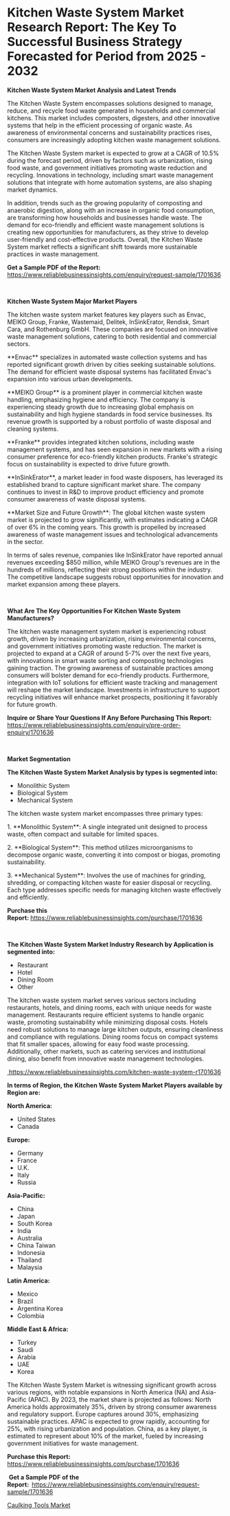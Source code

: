 <p><h1>Kitchen Waste System Market Research Report: The Key To Successful Business Strategy Forecasted for Period from 2025 - 2032</h1></p><p><strong>Kitchen Waste System Market Analysis and Latest Trends</strong></p>
<p><p>The Kitchen Waste System encompasses solutions designed to manage, reduce, and recycle food waste generated in households and commercial kitchens. This market includes composters, digesters, and other innovative systems that help in the efficient processing of organic waste. As awareness of environmental concerns and sustainability practices rises, consumers are increasingly adopting kitchen waste management solutions. </p><p>The Kitchen Waste System market is expected to grow at a CAGR of 10.5% during the forecast period, driven by factors such as urbanization, rising food waste, and government initiatives promoting waste reduction and recycling. Innovations in technology, including smart waste management solutions that integrate with home automation systems, are also shaping market dynamics. </p><p>In addition, trends such as the growing popularity of composting and anaerobic digestion, along with an increase in organic food consumption, are transforming how households and businesses handle waste. The demand for eco-friendly and efficient waste management solutions is creating new opportunities for manufacturers, as they strive to develop user-friendly and cost-effective products. Overall, the Kitchen Waste System market reflects a significant shift towards more sustainable practices in waste management.</p></p>
<p><strong>Get a Sample PDF of the Report:&nbsp;</strong> <a href="https://www.reliablebusinessinsights.com/enquiry/request-sample/1701636?utm_campaign=2760&utm_medium=2&utm_source=Github&utm_content=ia&utm_term=10042025&utm_id=kitchen-waste-system">https://www.reliablebusinessinsights.com/enquiry/request-sample/1701636</a></p>
<p>&nbsp;</p>
<p><strong>Kitchen Waste System Major Market Players</strong></p>
<p><p>The kitchen waste system market features key players such as Envac, MEIKO Group, Franke, Wastemaid, Delitek, InSinkErator, Rendisk, Smart Cara, and Rothenburg GmbH. These companies are focused on innovative waste management solutions, catering to both residential and commercial sectors.</p><p>**Envac** specializes in automated waste collection systems and has reported significant growth driven by cities seeking sustainable solutions. The demand for efficient waste disposal systems has facilitated Envac's expansion into various urban developments.</p><p>**MEIKO Group** is a prominent player in commercial kitchen waste handling, emphasizing hygiene and efficiency. The company is experiencing steady growth due to increasing global emphasis on sustainability and high hygiene standards in food service businesses. Its revenue growth is supported by a robust portfolio of waste disposal and cleaning systems.</p><p>**Franke** provides integrated kitchen solutions, including waste management systems, and has seen expansion in new markets with a rising consumer preference for eco-friendly kitchen products. Franke's strategic focus on sustainability is expected to drive future growth.</p><p>**InSinkErator**, a market leader in food waste disposers, has leveraged its established brand to capture significant market share. The company continues to invest in R&D to improve product efficiency and promote consumer awareness of waste disposal systems.</p><p>**Market Size and Future Growth**: The global kitchen waste system market is projected to grow significantly, with estimates indicating a CAGR of over 6% in the coming years. This growth is propelled by increased awareness of waste management issues and technological advancements in the sector.</p><p>In terms of sales revenue, companies like InSinkErator have reported annual revenues exceeding $850 million, while MEIKO Group's revenues are in the hundreds of millions, reflecting their strong positions within the industry. The competitive landscape suggests robust opportunities for innovation and market expansion among these players.</p></p>
<p>&nbsp;</p>
<p><strong>What Are The Key Opportunities For Kitchen Waste System Manufacturers?</strong></p>
<p><p>The kitchen waste management system market is experiencing robust growth, driven by increasing urbanization, rising environmental concerns, and government initiatives promoting waste reduction. The market is projected to expand at a CAGR of around 5-7% over the next five years, with innovations in smart waste sorting and composting technologies gaining traction. The growing awareness of sustainable practices among consumers will bolster demand for eco-friendly products. Furthermore, integration with IoT solutions for efficient waste tracking and management will reshape the market landscape. Investments in infrastructure to support recycling initiatives will enhance market prospects, positioning it favorably for future growth.</p></p>
<p><strong>Inquire or Share Your Questions If Any Before Purchasing This Report:</strong> <a href="https://www.reliablebusinessinsights.com/enquiry/pre-order-enquiry/1701636?utm_campaign=2760&utm_medium=2&utm_source=Github&utm_content=ia&utm_term=10042025&utm_id=kitchen-waste-system">https://www.reliablebusinessinsights.com/enquiry/pre-order-enquiry/1701636</a></p>
<p>&nbsp;</p>
<p><strong>Market Segmentation</strong></p>
<p><strong>The Kitchen Waste System Market Analysis by types is segmented into:</strong></p>
<p><ul><li>Monolithic System</li><li>Biological System</li><li>Mechanical System</li></ul></p>
<p><p>The kitchen waste system market encompasses three primary types: </p><p>1. **Monolithic System**: A single integrated unit designed to process waste, often compact and suitable for limited spaces.</p><p>2. **Biological System**: This method utilizes microorganisms to decompose organic waste, converting it into compost or biogas, promoting sustainability.</p><p>3. **Mechanical System**: Involves the use of machines for grinding, shredding, or compacting kitchen waste for easier disposal or recycling. Each type addresses specific needs for managing kitchen waste effectively and efficiently.</p></p>
<p><strong>Purchase this Report:&nbsp;</strong><a href="https://www.reliablebusinessinsights.com/purchase/1701636?utm_campaign=2760&utm_medium=2&utm_source=Github&utm_content=ia&utm_term=10042025&utm_id=kitchen-waste-system">https://www.reliablebusinessinsights.com/purchase/1701636</a></p>
<p>&nbsp;</p>
<p><strong>The Kitchen Waste System Market Industry Research by Application is segmented into:</strong></p>
<p><ul><li>Restaurant</li><li>Hotel</li><li>Dining Room</li><li>Other</li></ul></p>
<p><p>The kitchen waste system market serves various sectors including restaurants, hotels, and dining rooms, each with unique needs for waste management. Restaurants require efficient systems to handle organic waste, promoting sustainability while minimizing disposal costs. Hotels need robust solutions to manage large kitchen outputs, ensuring cleanliness and compliance with regulations. Dining rooms focus on compact systems that fit smaller spaces, allowing for easy food waste processing. Additionally, other markets, such as catering services and institutional dining, also benefit from innovative waste management technologies.</p></p>
<p><a href="https://www.reliablebusinessinsights.com/kitchen-waste-system-r1701636?utm_campaign=2760&utm_medium=2&utm_source=Github&utm_content=ia&utm_term=10042025&utm_id=kitchen-waste-system">&nbsp;https://www.reliablebusinessinsights.com/kitchen-waste-system-r1701636</a></p>
<p><strong>In terms of Region, the Kitchen Waste System Market Players available by Region are:</strong></p>
<p>
    <p> <strong> North America: </strong>
        <ul>
            <li>United States</li>
            <li>Canada</li>
        </ul>
        </p> 
    <p> <strong> Europe: </strong>
        <ul>
            <li>Germany</li>
            <li>France</li>
            <li>U.K.</li>
            <li>Italy</li>
            <li>Russia</li>
        </ul>
        </p> 
    <p> <strong> Asia-Pacific: </strong>
        <ul>
            <li>China</li>
            <li>Japan</li>
            <li>South Korea</li>
            <li>India</li>
            <li>Australia</li>
            <li>China Taiwan</li>
            <li>Indonesia</li>
            <li>Thailand</li>
            <li>Malaysia</li>
        </ul>
        </p> 
    <p> <strong> Latin America: </strong>
        <ul>
            <li>Mexico</li>
            <li>Brazil</li>
            <li>Argentina Korea</li>
            <li>Colombia</li>
        </ul>
        </p> 
    <p> <strong> Middle East & Africa: </strong>
        <ul>
            <li>Turkey</li>
            <li>Saudi</li>
            <li>Arabia</li>
            <li>UAE</li>
            <li>Korea</li>
        </ul>
    </p>
    </p>
<p><p>The Kitchen Waste System Market is witnessing significant growth across various regions, with notable expansions in North America (NA) and Asia-Pacific (APAC). By 2023, the market share is projected as follows: North America holds approximately 35%, driven by strong consumer awareness and regulatory support. Europe captures around 30%, emphasizing sustainable practices. APAC is expected to grow rapidly, accounting for 25%, with rising urbanization and population. China, as a key player, is estimated to represent about 10% of the market, fueled by increasing government initiatives for waste management.</p></p>
<p><strong>Purchase this Report: </strong><a href="https://www.reliablebusinessinsights.com/purchase/1701636?utm_campaign=2760&utm_medium=2&utm_source=Github&utm_content=ia&utm_term=10042025&utm_id=kitchen-waste-system">https://www.reliablebusinessinsights.com/purchase/1701636</a></p>
<p>&nbsp;<strong>Get a Sample PDF of the Report:&nbsp;&nbsp;</strong><a href="https://www.reliablebusinessinsights.com/enquiry/request-sample/1701636?utm_campaign=2760&utm_medium=2&utm_source=Github&utm_content=ia&utm_term=10042025&utm_id=kitchen-waste-system">https://www.reliablebusinessinsights.com/enquiry/request-sample/1701636</a></p>
<p><strong></strong></p>
<p><p><a href="https://github.com/bloggglazaie/Market-Research-Report-List-1/blob/main/caulking-tools-market.md?utm_campaign=2760&utm_medium=2&utm_source=Github&utm_content=ia&utm_term=10042025&utm_id=kitchen-waste-system">Caulking Tools Market</a></p></p>